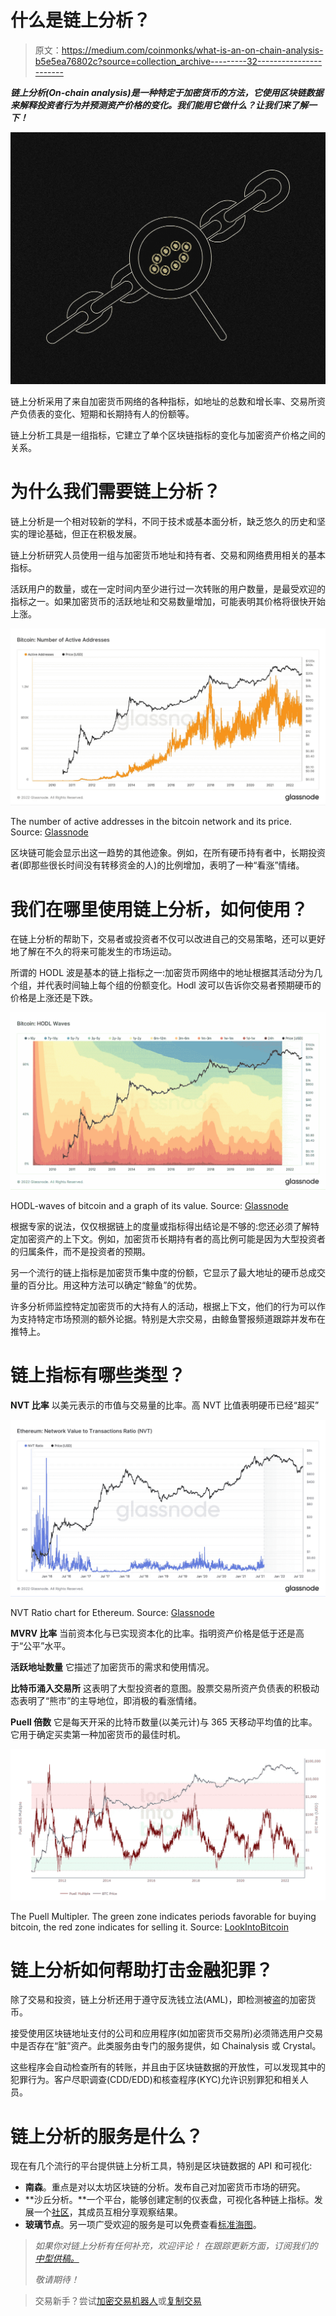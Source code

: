 # 什么是链上分析？

> 原文：<https://medium.com/coinmonks/what-is-an-on-chain-analysis-b5e5ea76802c?source=collection_archive---------32----------------------->

***链上分析(On-chain analysis)是一种特定于加密货币的方法，它使用区块链数据来解释投资者行为并预测资产价格的变化。我们能用它做什么？让我们来了解一下！***

![](img/baced4a11214eda1cdc76dde31dbddd4.png)

链上分析采用了来自加密货币网络的各种指标，如地址的总数和增长率、交易所资产负债表的变化、短期和长期持有人的份额等。

链上分析工具是一组指标，它建立了单个区块链指标的变化与加密资产价格之间的关系。

# 为什么我们需要链上分析？

链上分析是一个相对较新的学科，不同于技术或基本面分析，缺乏悠久的历史和坚实的理论基础，但正在积极发展。

链上分析研究人员使用一组与加密货币地址和持有者、交易和网络费用相关的基本指标。

活跃用户的数量，或在一定时间内至少进行过一次转账的用户数量，是最受欢迎的指标之一。如果加密货币的活跃地址和交易数量增加，可能表明其价格将很快开始上涨。

![](img/7283f49f6b4fa1d1787249deec84cfba.png)

The number of active addresses in the bitcoin network and its price. Source: [Glassnode](https://glassnode.com)

区块链可能会显示出这一趋势的其他迹象。例如，在所有硬币持有者中，长期投资者(即那些很长时间没有转移资金的人)的比例增加，表明了一种“看涨”情绪。

# 我们在哪里使用链上分析，如何使用？

在链上分析的帮助下，交易者或投资者不仅可以改进自己的交易策略，还可以更好地了解在不久的将来可能发生的市场运动。

所谓的 HODL 波是基本的链上指标之一:加密货币网络中的地址根据其活动分为几个组，并代表时间轴上每个组的份额变化。Hodl 波可以告诉你交易者预期硬币的价格是上涨还是下跌。

![](img/e9694f6efb896f91b4f903113034825c.png)

HODL-waves of bitcoin and a graph of its value. Source: [Glassnode](https://glassnode.com)

根据专家的说法，仅仅根据链上的度量或指标得出结论是不够的:您还必须了解特定加密资产的上下文。例如，加密货币长期持有者的高比例可能是因为大型投资者的归属条件，而不是投资者的预期。

另一个流行的链上指标是加密货币集中度的份额，它显示了最大地址的硬币总成交量的百分比。用这种方法可以确定“鲸鱼”的优势。

许多分析师监控特定加密货币的大持有人的活动，根据上下文，他们的行为可以作为支持特定市场预测的额外论据。特别是大宗交易，由鲸鱼警报频道跟踪并发布在推特上。

# 链上指标有哪些类型？

**NVT 比率**
以美元表示的市值与交易量的比率。高 NVT 比值表明硬币已经“超买”

![](img/5dff587a8de98ae1e2fdc33663cb002b.png)

NVT Ratio chart for Ethereum. Source: [Glassnode](https://studio.glassnode.com/metrics?a=ETH&m=indicators.Nvt)

**MVRV 比率**
当前资本化与已实现资本化的比率。指明资产价格是低于还是高于“公平”水平。

**活跃地址数量** 它描述了加密货币的需求和使用情况。

**比特币涌入交易所**
这表明了大型投资者的意图。股票交易所资产负债表的积极动态表明了“熊市”的主导地位，即消极的看涨情绪。

**Puell 倍数**
它是每天开采的比特币数量(以美元计)与 365 天移动平均值的比率。它用于确定买卖第一种加密货币的最佳时机。

![](img/2c6527b8af002a83fca51143a120c791.png)

The Puell Multipler. The green zone indicates periods favorable for buying bitcoin, the red zone indicates for selling it. Source: [LookIntoBitcoin](http://www.lookintobitcoin.com/charts/puell-multiple/)

# 链上分析如何帮助打击金融犯罪？

除了交易和投资，链上分析还用于遵守反洗钱立法(AML)，即检测被盗的加密货币。

接受使用区块链地址支付的公司和应用程序(如加密货币交易所)必须筛选用户交易中是否存在“脏”资产。此类服务由专门的服务提供，如 Chainalysis 或 Crystal。

这些程序会自动检查所有的转账，并且由于区块链数据的开放性，可以发现其中的犯罪行为。客户尽职调查(CDD/EDD)和核查程序(KYC)允许识别罪犯和相关人员。

# 链上分析的服务是什么？

现在有几个流行的平台提供链上分析工具，特别是区块链数据的 API 和可视化:

*   **南森**。重点是对以太坊区块链的分析。发布自己对加密货币市场的研究。
*   **沙丘分析。**一个平台，能够创建定制的仪表盘，可视化各种链上指标。发展一个[社区](https://dune.com/browse/dashboards)，其成员互相分享观察结果。
*   **玻璃节点**。另一项广受欢迎的服务是可以免费查看[标准海图](https://studio.glassnode.com/)。

> *如果你对链上分析有任何补充，欢迎评论！
> 在跟踪更新方面，订阅我们的* [*中型供稿。*](https://medium.com/sunflowercorporation)
> 
> *敬请期待！*

> 交易新手？尝试[加密交易机器人](/coinmonks/crypto-trading-bot-c2ffce8acb2a)或[复制交易](/coinmonks/top-10-crypto-copy-trading-platforms-for-beginners-d0c37c7d698c)